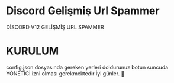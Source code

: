 # Discord Gelişmiş Url Spammer
DİSCORD V12 GELİŞMİŞ URL SPAMMER

# KURULUM 
config.json dosyasında gereken yerleri doldurunuz botun suncuda YÖNETİCİ izni olması gerekmektedir İyi günler. 🎉
